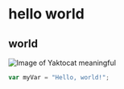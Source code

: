 # hello world
## world
![Image of Yaktocat](https://octodex.github.com/images/yaktocat.png)
meaningful
```javascript
var myVar = "Hello, world!";
```

